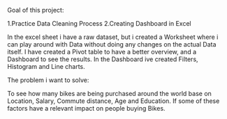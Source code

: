 Goal of this project:

1.Practice Data Cleaning Process
2.Creating Dashboard in Excel

In the excel sheet i have a raw dataset, but i created a Worksheet where i can play around with Data without doing any changes on the actual Data itself.
I have created a Pivot table to have a better overview, and a Dashboard to see the results. In the Dashboard ive created Filters, Histogram and Line charts.

The problem i want to solve:

To see how many bikes are being purchased around the world base on Location, Salary, Commute distance, Age and Education.
If some of these factors have a relevant impact on people buying Bikes.


